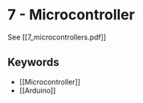 # 7 - Microcontroller
See [[7_microcontrollers.pdf]]

## Keywords
- [[Microcontroller]]
- [[Arduino]]
